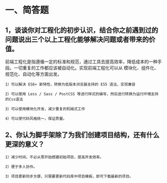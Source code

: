 # 一、简答题
## 1，谈谈你对工程化的初步认识，结合你之前遇到过的问题说出三个以上工程化能够解决问题或者带来的价值。
<p>
    前端工程化是指遵循一定的标准和规范，通过工具去提高效率，降低成本的一种手段。一切重复的工作都应该被自动化。实现前端工程化可以从 模块化、组件化、规范化、自动化等方面出发。

    1）可以解决 ES6+ 新特性，转换为低版本浏览器支持的 ES5 语法，实现兼容

    2）可以使用 Less / Sass / PostCSS 等进行样式的编写，然后进行转换为运行环境支持的Css语法

    3）可以使用模块化开发，减少重复的机械式工作

    4）可以使代码风格统一，保证质量。
</p>

## 2、你认为脚手架除了为我们创建项目结构，还有什么更深的意义？
<p>

    1）减少时间，不必从零开始搭建初始项目，提高开发效率。

    2）便于多人协作。

    3）项目更新同步方便，只需要更新代码库中项目模板，即可下载最新的项目。
</p>




